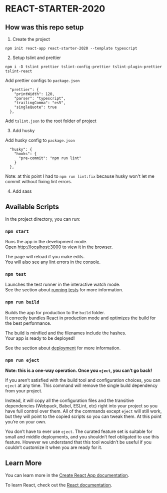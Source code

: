 # REACT-STARTER-2020

## How was this repo setup

1. Create the project

`npm init react-app react-starter-2020 --template typescript`

2. Setup tslint and prettier

`npm i -D tslint prettier tslint-config-prettier tslint-plugin-prettier tslint-react`

Add prettier configs to `package.json`

```
  "prettier": {
    "printWidth": 120,
    "parser": "typescript",
    "trailingComma": "es5",
    "singleQuote": true
  },
```

Add `tslint.json` to the root folder of project

3. Add husky

Add husky config to `package.json`

```
  "husky": {
    "hooks": {
      "pre-commit": "npm run lint"
    }
  },
```

Note: at this point I had to `npm run lint:fix` because husky won't let me commit without fixing lint errors.

4. Add sass


## Available Scripts

In the project directory, you can run:

### `npm start`

Runs the app in the development mode.<br />
Open [http://localhost:3000](http://localhost:3000) to view it in the browser.

The page will reload if you make edits.<br />
You will also see any lint errors in the console.

### `npm test`

Launches the test runner in the interactive watch mode.<br />
See the section about [running tests](https://facebook.github.io/create-react-app/docs/running-tests) for more information.

### `npm run build`

Builds the app for production to the `build` folder.<br />
It correctly bundles React in production mode and optimizes the build for the best performance.

The build is minified and the filenames include the hashes.<br />
Your app is ready to be deployed!

See the section about [deployment](https://facebook.github.io/create-react-app/docs/deployment) for more information.

### `npm run eject`

**Note: this is a one-way operation. Once you `eject`, you can’t go back!**

If you aren’t satisfied with the build tool and configuration choices, you can `eject` at any time. This command will remove the single build dependency from your project.

Instead, it will copy all the configuration files and the transitive dependencies (Webpack, Babel, ESLint, etc) right into your project so you have full control over them. All of the commands except `eject` will still work, but they will point to the copied scripts so you can tweak them. At this point you’re on your own.

You don’t have to ever use `eject`. The curated feature set is suitable for small and middle deployments, and you shouldn’t feel obligated to use this feature. However we understand that this tool wouldn’t be useful if you couldn’t customize it when you are ready for it.

## Learn More

You can learn more in the [Create React App documentation](https://facebook.github.io/create-react-app/docs/getting-started).

To learn React, check out the [React documentation](https://reactjs.org/).
